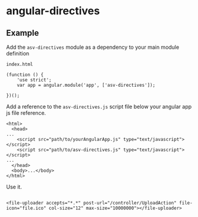 # angular-directives

## Example

Add the `asv-directives` module as a dependency to your main module definition

`index.html`

```
(function () {
    'use strict';
    var app = angular.module('app', ['asv-directives']);

})();
```

Add a reference to the `asv-directives.js` script file below your angular app js file reference.

```
<html>
  <head>
...
    <script src="path/to/yourAngularApp.js" type="text/javascript"></script>
    <script src="path/to/asv-directives.js" type="text/javascript"></script>
...
  </head>
  <body>...</body>
</html>
```

Use it.

```

<file-uploader accepts="*.*" post-url="/controller/UploadAction" file-icon="file.ico" col-size="12" max-size="10000000"></file-uploader>

```
